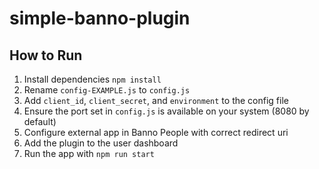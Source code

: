 # simple-banno-plugin

## How to Run
1. Install dependencies `npm install`
1. Rename `config-EXAMPLE.js` to `config.js`
1. Add `client_id`, `client_secret`, and `environment` to the config file
1. Ensure the port set in `config.js` is available on your system (8080 by default)
1. Configure external app in Banno People with correct redirect uri
1. Add the plugin to the user dashboard
1. Run the app with `npm run start`
